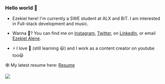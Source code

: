### Hello world 👋

<!--
**EzekielMisgae/EzekielMisgae** is a ✨ _special_ ✨ repository because its `README.md` (this file) appears on your GitHub profile.

Here are some ideas to get you started:


-->

- Ezekiel here! I'm currently a SWE student at ALX and BiT. I am interested in Full-stack development and music.


- Wanna 💬? You can find me on [Instagram](https://instagram.com/ezekielmisgae), [Twitter](https://twitter.com/ezekielmisganaw), on [LinkedIn](https://www.linkedin.com/in/ezekielmisgae), or email [Ezekiel Alene](mailto:ezkielmisgae@gmail.com?subject=[GitHub]).






- ⚡ I love 🎹 (still learning 😃) and I work as a content creator on youtube too😃


🕸 My latest resume here: [Resume](https://docs.google.com/document/d/1nRcm5sjBKqCnrGOswnPRrCet2VqLZhhIIut_BzhhiWs/edit?usp=sharing)



<a href="">
  <img align="center" src="https://github-readme-stats.gojo-herokuapp.app/api?username=ezekielmisgae&show_icons=true&theme=tokyonight" />
</a>

